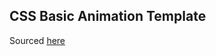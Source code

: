 ## CSS Basic Animation Template

Sourced [here](https://github.com/gitdagray/css_course/tree/main/22_lesson)